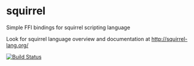 # squirrel

Simple FFI bindings for squirrel scripting language

Look for squirrel language overview and documentation at <http://squirrel-lang.org/>

[![Build Status](https://travis-ci.org/devcen13/squirrel.svg?branch=master)](https://travis-ci.org/devcen13/squirrel)

